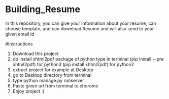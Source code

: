 # Building_Resume
In this repository, you can give your information about your resume, can choose template, and can download Resume and will also send to your given email id

#Instructions
1) Download this project
2) do install xhtml2pdf package of python 
   type in terminal (pip install --pre xhtml2pdf) for python3
                     (pip install xhtml2pdf) for python2
3) extract project for example at Desktop
4) go to Desktop directory from terminal
5) type python manage.py runserver
6) Paste given url from terminal to chorome
7) Enjoy project :)
